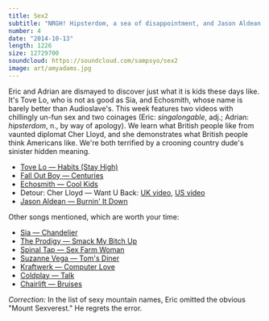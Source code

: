```yaml
---
title: Sex2
subtitle: "NRGH! Hipsterdom, a sea of disappointment, and Jason Aldean's coded message."
number: 4
date: "2014-10-13"
length: 1226
size: 12729700
soundcloud: https://soundcloud.com/sampsyo/sex2
image: art/amyadams.jpg
---
```

Eric and Adrian are dismayed to discover just what it is kids these days like. It's Tove Lo, who is not as good as Sia, and Echosmith, whose name is barely better than Audioslave's. This week features two videos with chillingly un-fun sex and two coinages (Eric: *singalongable*, adj.; Adrian: *hipsterdom*, n., by way of apology). We learn what British people like from vaunted diplomat Cher Lloyd, and she demonstrates what British people think Americans like. We're both terrified by a crooning country dude's sinister hidden meaning.

* [Tove Lo — Habits (Stay High)](http://youtu.be/xdImDqbgc2g)
* [Fall Out Boy — Centuries](http://youtu.be/sCbS-TLEoRA)
* [Echosmith — Cool Kids](http://youtu.be/SSCzDykng4g)
* Detour: Cher Lloyd — Want U Back: [UK video](http://youtu.be/inwAc-ZBpx0), [US video](http://youtu.be/LPgvNlrBfb0)
* [Jason Aldean — Burnin' It Down](http://youtu.be/xdImDqbgc2g)

Other songs mentioned, which are worth your time:

* [Sia — Chandelier](http://youtu.be/2vjPBrBU-TM)
* [The Prodigy — Smack My Bitch Up](http://youtu.be/k14feI-r8uY)
* [Spinal Tap — Sex Farm Woman](http://youtu.be/xhUBZiwio0w)
* [Suzanne Vega — Tom's Diner](http://youtu.be/-26hsZqwveA)
* [Kraftwerk — Computer Love](http://youtu.be/ZtWTUt2RZh0)
* [Coldplay — Talk](http://youtu.be/EH9meoWmAOM)
* [Chairlift — Bruises](http://youtu.be/ZQ9hLOHj8ag)

*Correction:* In the list of sexy mountain names, Eric omitted the obvious "Mount Sexverest." He regrets the error.


